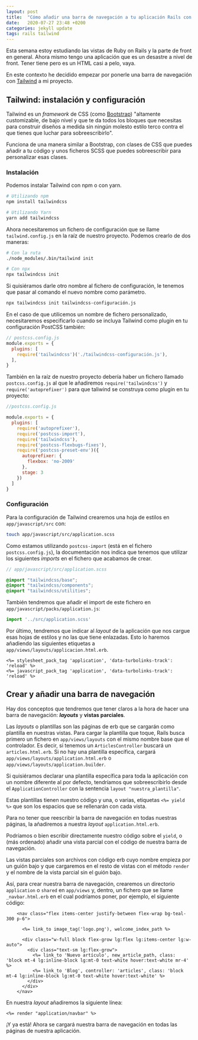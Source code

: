```yaml
---
layout: post
title:  "Cómo añadir una barra de navegación a tu aplicación Rails con Tailwind"
date:   2020-07-27 23:48 +0200
categories: jekyll update
tags: rails tailwind
---
```

 
Esta semana estoy estudiando las vistas de Ruby on Rails y la parte de front en general. Ahora mismo tengo una aplicación que es un desastre a nivel de front. Tener tiene pero es un HTML casi a pelo, vaya. 

En este contexto he decidido empezar por ponerle una barra de navegación con [Tailwind](https://tailwindcss.com/) a mi proyecto.


## Tailwind: instalación y configuración

Tailwind es un _framework_ de CSS (como [Bootstrap](https://getbootstrap.com)) "altamente customizable, de bajo nivel y que te da todos los bloques que necesitas para construir diseños a medida sin ningún molesto estilo terco contra el que tienes que luchar para sobreescribirlo". 

Funciona de una manera similar a Bootstrap, con clases de CSS que puedes añadir a tu código y unos ficheros SCSS que puedes sobreescribir para personalizar esas clases. 

### Instalación

Podemos instalar Tailwind con npm o con yarn.

```bash
# Utilizando npm
npm install tailwindcss

# Utilizando Yarn
yarn add tailwindcss
```

Ahora necesitaremos un fichero de configuración que se llame `tailwind.config.js` en la raíz de nuestro proyecto. Podemos crearlo de dos maneras:

```bash
# Con la ruta
./node_modules/.bin/tailwind init

# Con npx
npx tailwindcss init
```

Si quisiéramos darle otro nombre al fichero de configuración, le tenemos que pasar al comando el nuevo nombre como parámetro.

```bash
npx tailwindcss init tailwindcss-configuración.js
```

En el caso de que utilicemos un nombre de fichero personalizado, necesitaremos especificarlo cuando se incluya Tailwind como plugin en tu configuración PostCSS también:

```javascript
// postcss.config.js
module.exports = {
  plugins: [
    require('tailwindcss')('./tailwindcss-configuración.js'),
  ],
}
```

También en la raíz de nuestro proyecto debería haber un fichero llamado `postcss.config.js` al que le añadiremos `require('tailwindcss')` y `require('autoprefixer')` para que taliwind se construya como plugin en tu proyecto:

```javascript
//postcss.config.js

module.exports = {
  plugins: [
    require('autoprefixer'),    
    require('postcss-import'),
    require('tailwindcss'),
    require('postcss-flexbugs-fixes'),
    require('postcss-preset-env')({
      autoprefixer: {
        flexbox: 'no-2009'
      },
      stage: 3
    })
  ]
}
```

### Configuración

Para la configuración de Tailwind crearemos una hoja de estilos en `app/javascript/src` con:

```bash
touch app/javascript/src/application.scss
```

Como estamos utilizando `postcss-import` (está en el fichero `postcss.config.js`), la documentación nos indica que tenemos que utilizar los siguientes _imports_ en el fichero que acabamos de crear.

```scss
// app/javascript/src/application.scss

@import "tailwindcss/base";
@import "tailwindcss/components";
@import "tailwindcss/utilities";
```

También tendremos que añadir el import de este fichero en `app/javascript/packs/application.js`:

```javascript
import '../src/application.scss'
```

Por último, tendremos que indicar al _layout_ de la aplicación que nos cargue esas hojas de estilos y no las que tiene enlazadas. Esto lo haremos añadiendo las siguientes etiquetas a `app/views/layouts/applicacion.html.erb`.

```
<%= stylesheet_pack_tag 'application', 'data-turbolinks-track': 'reload' %>
<%= javascript_pack_tag 'application', 'data-turbolinks-track': 'reload' %>

```

## Crear y añadir una barra de navegación

Hay dos conceptos que tendremos que tener claros a la hora de hacer una barra de navegación: **_layouts_** y **vistas parciales**.

Las _layouts_ o plantillas son las páginas de erb que se cargarán como plantilla en nuestras vistas. Para cargar la plantilla que toque, Rails busca primero un fichero en `app/views/layouts` con el mismo nombre base que el controlador. Es decir, si tenemos un `ArticlesController` buscará un `articles.html.erb`. Si no hay una plantilla específica, cargará `app/views/layouts/application.html.erb` o `app/views/layouts/application.builder`.

Si quisiéramos declarar una plantilla específica para toda la aplicación con un nombre diferente al por defecto, tendríamos que sobreescribirlo desde el `ApplicationController` con la sentencia `layout "nuestra_plantilla"`.

Estas plantillas tienen nuestro código y una, o varias, etiquetas `<%= yield %>` que son los espacios que se rellenarán con cada vista.

Para no tener que reescribir la barra de navegación en todas nuestras páginas, la añadiremos a nuestra _layout_ `application.html.erb`.

Podríamos o bien escribir directamente nuestro código sobre el `yield`, o (más ordenado) añadir una vista parcial con el código de nuestra barra de navegación. 

Las vistas parciales son archivos con código erb cuyo nombre empieza por un guión bajo y que cargaremos en el resto de vistas con el método `render` y el nombre de la vista parcial sin el guión bajo. 

Así, para crear nuestra barra de navegación, crearemos un directorio `application` o `shared` en `app/views` y, dentro, un fichero que se llame `_navbar.html.erb` en el cual podríamos poner, por ejemplo, el siguiente código:


```
    <nav class="flex items-center justify-between flex-wrap bg-teal-300 p-6">

      <%= link_to image_tag('logo.png'), welcome_index_path %>

      <div class="w-full block flex-grow lg:flex lg:items-center lg:w-auto">
        <div class="text-sm lg:flex-grow">
          <%= link_to 'Nuevo artículo', new_article_path, class: 'block mt-4 lg:inline-block lg:mt-0 text-white hover:text-white mr-4' %>
          <%= link_to 'Blog', controller: 'articles', class: 'block mt-4 lg:inline-block lg:mt-0 text-white hover:text-white' %>
        </div>
      </div>
    </nav>
```

En nuestra _layout_ añadiremos la siguiente línea:

`<%= render "application/navbar" %>`

¡Y ya está! Ahora se cargará nuestra barra de navegación en todas las páginas de nuestra aplicación. 